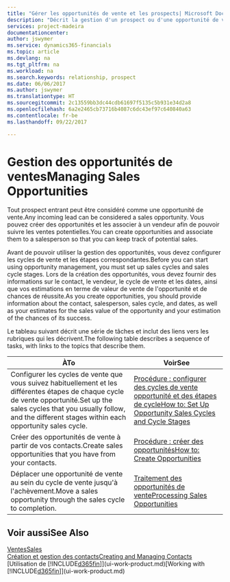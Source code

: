 ```yaml
---
title: "Gérer les opportunités de vente et les prospects| Microsoft Docs"
description: "Décrit la gestion d'un prospect ou d'une opportunité de ventes entrant dans Financials, et l'association de l'opportunité à un vendeur pour effectuer le suivi des ventes potentielles."
services: project-madeira
documentationcenter: 
author: jswymer
ms.service: dynamics365-financials
ms.topic: article
ms.devlang: na
ms.tgt_pltfrm: na
ms.workload: na
ms.search.keywords: relationship, prospect
ms.date: 06/06/2017
ms.author: jswymer
ms.translationtype: HT
ms.sourcegitcommit: 2c13559bb3dc44cdb61697f5135c5b931e34d2a8
ms.openlocfilehash: 6a2e2465cb73716b4087c6dc43ef97c640840a63
ms.contentlocale: fr-be
ms.lasthandoff: 09/22/2017

---
```

# <a name="managing-sales-opportunities"></a><span data-ttu-id="9778c-103">Gestion des opportunités de ventes</span><span class="sxs-lookup"><span data-stu-id="9778c-103">Managing Sales Opportunities</span></span>
<span data-ttu-id="9778c-104">Tout prospect entrant peut être considéré comme une opportunité de vente.</span><span class="sxs-lookup"><span data-stu-id="9778c-104">Any incoming lead can be considered a sales opportunity.</span></span> <span data-ttu-id="9778c-105">Vous pouvez créer des opportunités et les associer à un vendeur afin de pouvoir suivre les ventes potentielles.</span><span class="sxs-lookup"><span data-stu-id="9778c-105">You can create opportunities and associate them to a salesperson so that you can keep track of potential sales.</span></span>

<span data-ttu-id="9778c-106">Avant de pouvoir utiliser la gestion des opportunités, vous devez configurer les cycles de vente et les étapes correspondantes.</span><span class="sxs-lookup"><span data-stu-id="9778c-106">Before you can start using opportunity management, you must set up sales cycles and sales cycle stages.</span></span> <span data-ttu-id="9778c-107">Lors de la création des opportunités, vous devez fournir des informations sur le contact, le vendeur, le cycle de vente et les dates, ainsi que vos estimations en terme de valeur de vente de l'opportunité et de chances de réussite.</span><span class="sxs-lookup"><span data-stu-id="9778c-107">As you create opportunities, you should provide information about the contact, salesperson, sales cycle, and dates, as well as your estimates for the sales value of the opportunity and your estimation of the chances of its success.</span></span>

<span data-ttu-id="9778c-108">Le tableau suivant décrit une série de tâches et inclut des liens vers les rubriques qui les décrivent.</span><span class="sxs-lookup"><span data-stu-id="9778c-108">The following table describes a sequence of tasks, with links to the topics that describe them.</span></span> 

| <span data-ttu-id="9778c-109">À</span><span class="sxs-lookup"><span data-stu-id="9778c-109">To</span></span> | <span data-ttu-id="9778c-110">Voir</span><span class="sxs-lookup"><span data-stu-id="9778c-110">See</span></span> |
| --- | --- |
| <span data-ttu-id="9778c-111">Configurer les cycles de vente que vous suivez habituellement et les différentes étapes de chaque cycle de vente opportunité.</span><span class="sxs-lookup"><span data-stu-id="9778c-111">Set up the sales cycles that you usually follow, and the different stages within each opportunity sales cycle.</span></span> |[<span data-ttu-id="9778c-112">Procédure : configurer des cycles de vente opportunité et des étapes de cycle</span><span class="sxs-lookup"><span data-stu-id="9778c-112">How to: Set Up Opportunity Sales Cycles and Cycle Stages</span></span>](marketing-how-setup-opportunity-sales-cycles-stages.md) |
| <span data-ttu-id="9778c-113">Créer des opportunités de vente à partir de vos contacts.</span><span class="sxs-lookup"><span data-stu-id="9778c-113">Create sales opportunities that you have from your contacts.</span></span> |[<span data-ttu-id="9778c-114">Procédure : créer des opportunités</span><span class="sxs-lookup"><span data-stu-id="9778c-114">How to: Create Opportunities</span></span>](marketing-how-create-opportunities.md) |
| <span data-ttu-id="9778c-115">Déplacer une opportunité de vente au sein du cycle de vente jusqu'à l'achèvement.</span><span class="sxs-lookup"><span data-stu-id="9778c-115">Move a sales opportunity through the sales cycle to completion.</span></span> |[<span data-ttu-id="9778c-116">Traitement des opportunités de vente</span><span class="sxs-lookup"><span data-stu-id="9778c-116">Processing Sales Opportunities</span></span>](marketing-processing-sales-opportunities.md) |

## <a name="see-also"></a><span data-ttu-id="9778c-117">Voir aussi</span><span class="sxs-lookup"><span data-stu-id="9778c-117">See Also</span></span>
[<span data-ttu-id="9778c-118">Ventes</span><span class="sxs-lookup"><span data-stu-id="9778c-118">Sales</span></span>](sales-manage-sales.md)  
[<span data-ttu-id="9778c-119">Création et gestion des contacts</span><span class="sxs-lookup"><span data-stu-id="9778c-119">Creating and Managing Contacts</span></span>](marketing-contacts.md)  
<span data-ttu-id="9778c-120">[Utilisation de [!INCLUDE[d365fin](includes/d365fin_md.md)]](ui-work-product.md)</span><span class="sxs-lookup"><span data-stu-id="9778c-120">[Working with [!INCLUDE[d365fin](includes/d365fin_md.md)]](ui-work-product.md)</span></span>

